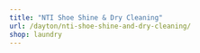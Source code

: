 ```yaml
---
title: "NTI Shoe Shine & Dry Cleaning"
url: /dayton/nti-shoe-shine-and-dry-cleaning/
shop: laundry
---
```

